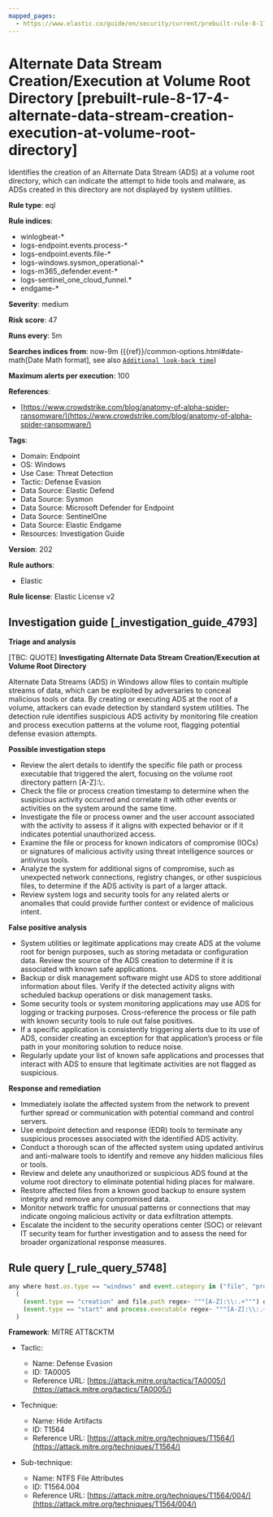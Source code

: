 ```yaml
---
mapped_pages:
  - https://www.elastic.co/guide/en/security/current/prebuilt-rule-8-17-4-alternate-data-stream-creation-execution-at-volume-root-directory.html
---
```


# Alternate Data Stream Creation/Execution at Volume Root Directory [prebuilt-rule-8-17-4-alternate-data-stream-creation-execution-at-volume-root-directory]

Identifies the creation of an Alternate Data Stream (ADS) at a volume root directory, which can indicate the attempt to hide tools and malware, as ADSs created in this directory are not displayed by system utilities.

**Rule type**: eql

**Rule indices**:

* winlogbeat-*
* logs-endpoint.events.process-*
* logs-endpoint.events.file-*
* logs-windows.sysmon_operational-*
* logs-m365_defender.event-*
* logs-sentinel_one_cloud_funnel.*
* endgame-*

**Severity**: medium

**Risk score**: 47

**Runs every**: 5m

**Searches indices from**: now-9m ({{ref}}/common-options.html#date-math[Date Math format], see also [`Additional look-back time`](docs-content://solutions/security/detect-and-alert/create-detection-rule.md#rule-schedule))

**Maximum alerts per execution**: 100

**References**:

* [https://www.crowdstrike.com/blog/anatomy-of-alpha-spider-ransomware/](https://www.crowdstrike.com/blog/anatomy-of-alpha-spider-ransomware/)

**Tags**:

* Domain: Endpoint
* OS: Windows
* Use Case: Threat Detection
* Tactic: Defense Evasion
* Data Source: Elastic Defend
* Data Source: Sysmon
* Data Source: Microsoft Defender for Endpoint
* Data Source: SentinelOne
* Data Source: Elastic Endgame
* Resources: Investigation Guide

**Version**: 202

**Rule authors**:

* Elastic

**Rule license**: Elastic License v2

## Investigation guide [_investigation_guide_4793]

**Triage and analysis**

[TBC: QUOTE]
**Investigating Alternate Data Stream Creation/Execution at Volume Root Directory**

Alternate Data Streams (ADS) in Windows allow files to contain multiple streams of data, which can be exploited by adversaries to conceal malicious tools or data. By creating or executing ADS at the root of a volume, attackers can evade detection by standard system utilities. The detection rule identifies suspicious ADS activity by monitoring file creation and process execution patterns at the volume root, flagging potential defense evasion attempts.

**Possible investigation steps**

* Review the alert details to identify the specific file path or process executable that triggered the alert, focusing on the volume root directory pattern [A-Z]:\\:.
* Check the file or process creation timestamp to determine when the suspicious activity occurred and correlate it with other events or activities on the system around the same time.
* Investigate the file or process owner and the user account associated with the activity to assess if it aligns with expected behavior or if it indicates potential unauthorized access.
* Examine the file or process for known indicators of compromise (IOCs) or signatures of malicious activity using threat intelligence sources or antivirus tools.
* Analyze the system for additional signs of compromise, such as unexpected network connections, registry changes, or other suspicious files, to determine if the ADS activity is part of a larger attack.
* Review system logs and security tools for any related alerts or anomalies that could provide further context or evidence of malicious intent.

**False positive analysis**

* System utilities or legitimate applications may create ADS at the volume root for benign purposes, such as storing metadata or configuration data. Review the source of the ADS creation to determine if it is associated with known safe applications.
* Backup or disk management software might use ADS to store additional information about files. Verify if the detected activity aligns with scheduled backup operations or disk management tasks.
* Some security tools or system monitoring applications may use ADS for logging or tracking purposes. Cross-reference the process or file path with known security tools to rule out false positives.
* If a specific application is consistently triggering alerts due to its use of ADS, consider creating an exception for that application’s process or file path in your monitoring solution to reduce noise.
* Regularly update your list of known safe applications and processes that interact with ADS to ensure that legitimate activities are not flagged as suspicious.

**Response and remediation**

* Immediately isolate the affected system from the network to prevent further spread or communication with potential command and control servers.
* Use endpoint detection and response (EDR) tools to terminate any suspicious processes associated with the identified ADS activity.
* Conduct a thorough scan of the affected system using updated antivirus and anti-malware tools to identify and remove any hidden malicious files or tools.
* Review and delete any unauthorized or suspicious ADS found at the volume root directory to eliminate potential hiding places for malware.
* Restore affected files from a known good backup to ensure system integrity and remove any compromised data.
* Monitor network traffic for unusual patterns or connections that may indicate ongoing malicious activity or data exfiltration attempts.
* Escalate the incident to the security operations center (SOC) or relevant IT security team for further investigation and to assess the need for broader organizational response measures.


## Rule query [_rule_query_5748]

```js
any where host.os.type == "windows" and event.category in ("file", "process") and
  (
    (event.type == "creation" and file.path regex~ """[A-Z]:\\:.+""") or
    (event.type == "start" and process.executable regex~ """[A-Z]:\\:.+""")
  )
```

**Framework**: MITRE ATT&CKTM

* Tactic:

    * Name: Defense Evasion
    * ID: TA0005
    * Reference URL: [https://attack.mitre.org/tactics/TA0005/](https://attack.mitre.org/tactics/TA0005/)

* Technique:

    * Name: Hide Artifacts
    * ID: T1564
    * Reference URL: [https://attack.mitre.org/techniques/T1564/](https://attack.mitre.org/techniques/T1564/)

* Sub-technique:

    * Name: NTFS File Attributes
    * ID: T1564.004
    * Reference URL: [https://attack.mitre.org/techniques/T1564/004/](https://attack.mitre.org/techniques/T1564/004/)



